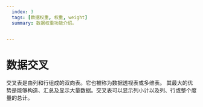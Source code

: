 ```yaml
---
  index: 3
  tags: [数据权重, 权重, weight]
  summary: 数据权重功能介绍。


---
```



# 数据交叉

交叉表是由列和行组成的双向表。它也被称为数据透视表或多维表。
其最大的优势是能够构造、汇总及显示大量数据。交叉表可以显示列小计以及列、行或整个度量的总计。